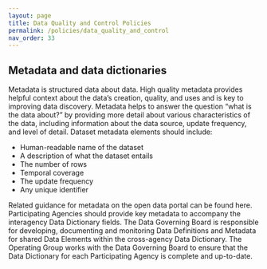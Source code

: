 ```yaml
---
layout: page
title: Data Quality and Control Policies
permalink: /policies/data_quality_and_control
nav_order: 33
---
```


## Metadata and data dictionaries 

Metadata is structured data about data. High quality metadata provides helpful context about the data’s creation, quality, and uses and is key to improving data discovery. Metadata helps to answer the question “what is the data about?” by providing more detail about various characteristics of the data, including information about the data source, update frequency, and level of detail. Dataset metadata elements should include:

- Human-readable name of the dataset
- A description of what the dataset entails 
- The number of rows 
- Temporal coverage 
- The update frequency  
- Any unique identifier

Related guidance for metadata on the open data portal can be found here. Participating Agencies should provide key metadata to accompany the interagency Data Dictionary fields. The Data Governing Board is responsible for developing, documenting and monitoring Data Definitions and Metadata for shared Data Elements within the cross-agency Data Dictionary. The Operating Group works with the Data Governing Board to ensure that the Data Dictionary for each Participating Agency is complete and up-to-date. 
